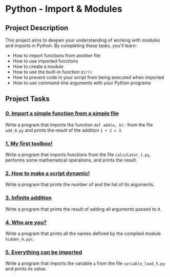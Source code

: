 # Python - Import & Modules

## Project Description

This project aims to deepen your understanding of working with modules and imports in Python. By completing these tasks, you'll learn:

- How to import functions from another file
- How to use imported functions
- How to create a module
- How to use the built-in function `dir()`
- How to prevent code in your script from being executed when imported
- How to use command-line arguments with your Python programs

## Project Tasks

### [0. Import a simple function from a simple file](./0-add.py)

Write a program that imports the function `def add(a, b):` from the file `add_0.py` and prints the result of the addition `1 + 2 = 3`.

### [1. My first toolbox!](./1-calculation.py)

Write a program that imports functions from the file `calculator_1.py`, performs some mathematical operations, and prints the result.

### [2. How to make a script dynamic!](./2-args.py)

Write a program that prints the number of and the list of its arguments.

### [3. Infinite addition](./3-infinite_add.py)

Write a program that prints the result of adding all arguments passed to it.

### [4. Who are you?](./4-hidden_discovery.py)

Write a program that prints all the names defined by the compiled module `hidden_4.pyc`.

### [5. Everything can be imported](./5-variable_load.py)

Write a program that imports the variable `a` from the file `variable_load_5.py` and prints its value.

